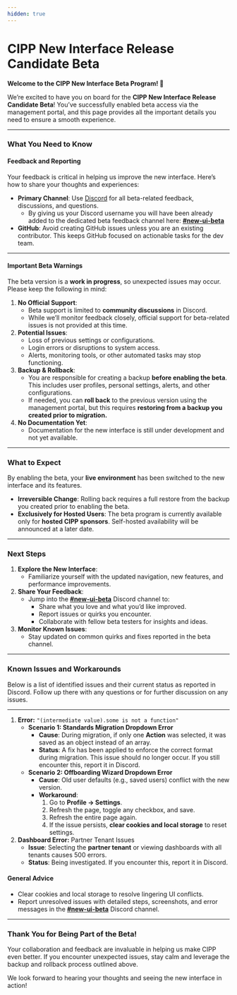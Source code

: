 ```yaml
---
hidden: true
---
```


# CIPP New Interface Release Candidate Beta

**Welcome to the CIPP New Interface Beta Program! 🚀**

We’re excited to have you on board for the **CIPP New Interface Release Candidate Beta**! You’ve successfully enabled beta access via the management portal, and this page provides all the important details you need to ensure a smooth experience.

***

### **What You Need to Know**

#### **Feedback and Reporting**

Your feedback is critical in helping us improve the new interface. Here’s how to share your thoughts and experiences:

* **Primary Channel**: Use [Discord](https://discord.gg/9avVA2Hs) for all beta-related feedback, discussions, and questions.
  * By giving us your Discord username you will have been already added to the dedicated beta feedback channel here: [**#new-ui-beta**](https://discord.com/channels/905453405936447518/1318251404846043176)
* **GitHub**: Avoid creating GitHub issues unless you are an existing contributor. This keeps GitHub focused on actionable tasks for the dev team.

***

#### **Important Beta Warnings**

The beta version is a **work in progress**, so unexpected issues may occur. Please keep the following in mind:

1. **No Official Support**:
   * Beta support is limited to **community discussions** in Discord.
   * While we’ll monitor feedback closely, official support for beta-related issues is not provided at this time.
2. **Potential Issues**:
   * Loss of previous settings or configurations.
   * Login errors or disruptions to system access.
   * Alerts, monitoring tools, or other automated tasks may stop functioning.
3. **Backup & Rollback**:
   * You are responsible for creating a backup **before enabling the beta**. This includes user profiles, personal settings, alerts, and other configurations.
   * If needed, you can **roll back** to the previous version using the management portal, but this requires **restoring from a backup you created prior to migration.**
4. **No Documentation Yet**:
   * Documentation for the new interface is still under development and not yet available.

***

### **What to Expect**

By enabling the beta, your **live environment** has been switched to the new interface and its features.

* **Irreversible Change**: Rolling back requires a full restore from the backup you created prior to enabling the beta.
* **Exclusively for Hosted Users**: The beta program is currently available only for **hosted CIPP sponsors**. Self-hosted availability will be announced at a later date.

***

### **Next Steps**

1. **Explore the New Interface**:
   * Familiarize yourself with the updated navigation, new features, and performance improvements.
2. **Share Your Feedback**:
   * Jump into the [**#new-ui-beta**](https://discord.com/channels/905453405936447518/1318251404846043176) Discord channel to:
     * Share what you love and what you’d like improved.
     * Report issues or quirks you encounter.
     * Collaborate with fellow beta testers for insights and ideas.
3. **Monitor Known Issues**:
   * Stay updated on common quirks and fixes reported in the beta channel.



***

### **Known Issues and Workarounds**

Below is a list of identified issues and their current status as reported in Discord. Follow up there with any questions or for further discussion on any issues.

***

1. **Error:** `"(intermediate value).some is not a function"`
   * **Scenario 1: Standards Migration Dropdown Error**
     * **Cause**: During migration, if only one **Action** was selected, it was saved as an object instead of an array.
     * **Status**: A fix has been applied to enforce the correct format during migration. This issue should no longer occur. If you still encounter this, report it in Discord.
   * **Scenario 2: Offboarding Wizard Dropdown Error**
     * **Cause**: Old user defaults (e.g., saved users) conflict with the new version.
     * **Workaround**:
       1. Go to **Profile → Settings**.
       2. Refresh the page, toggle any checkbox, and save.
       3. Refresh the entire page again.
       4. If the issue persists, **clear cookies and local storage** to reset settings.
2. **Dashboard Error:** Partner Tenant Issues
   * **Issue**: Selecting the **partner tenant** or viewing dashboards with all tenants causes 500 errors.
   * **Status**: Being investigated. If you encounter this, report it in Discord.

#### **General Advice**

* Clear cookies and local storage to resolve lingering UI conflicts.
* Report unresolved issues with detailed steps, screenshots, and error messages in the [**#new-ui-beta**](https://discord.com/channels/905453405936447518/1318251404846043176) Discord channel.

***

### **Thank You for Being Part of the Beta!**

Your collaboration and feedback are invaluable in helping us make CIPP even better. If you encounter unexpected issues, stay calm and leverage the backup and rollback process outlined above.

We look forward to hearing your thoughts and seeing the new interface in action!

